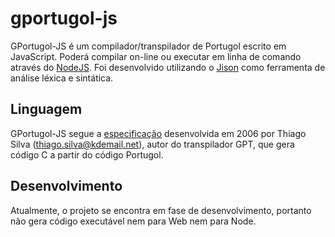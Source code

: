 # gportugol-js
GPortugol-JS é um compilador/transpilador de Portugol escrito em JavaScript. Poderá compilar on-line ou executar em linha de comando através do [NodeJS](https://nodejs.org/). Foi desenvolvido utilizando o [Jison](http://zaa.ch/jison/) como ferramenta de análise léxica e sintática.
## Linguagem
GPortugol-JS segue a [especificação](https://pt.slideshare.net/GabrielFaustino/manual-de-portugol) desenvolvida em 2006 por Thiago Silva (thiago.silva@kdemail.net), autor do transpilador GPT, que gera código C a partir do código Portugol.

## Desenvolvimento
Atualmente, o projeto se encontra em fase de desenvolvimento, portanto não gera código executável nem para Web nem para Node.
